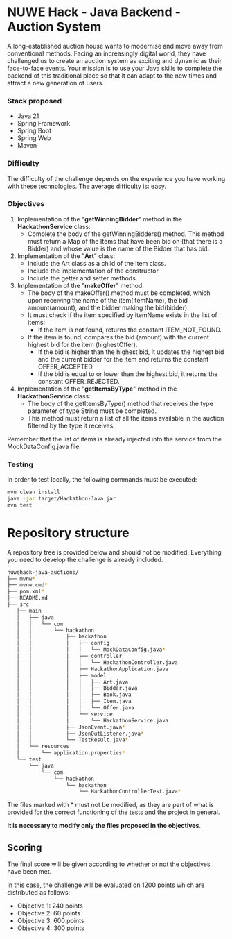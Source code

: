 # NUWE Hack - Java Backend - Auction System

A long-established auction house wants to modernise and move away from conventional methods. Facing an increasingly digital world, they have challenged us to create an auction system as exciting and dynamic as their face-to-face events. Your mission is to use your Java skills to complete the backend of this traditional place so that it can adapt to the new times and attract a new generation of users.

### Stack proposed

- Java 21
- Spring Framework
- Spring Boot
- Spring Web
- Maven

### Difficulty

The difficulty of the challenge depends on the experience you have working with these technologies.
The average difficulty is: easy.

### Objectives

1. Implementation of the "**getWinningBidder**" method in the **HackathonService** class:
    - Complete the body of the getWinningBidders() method. This method must return a Map of the Items that have been bid on (that there is a Bidder) and whose value is the name of the Bidder that has bid.
2. Implementation of the "**Art**" class:
    - Include the Art class as a child of the Item class.
    - Include the implementation of the constructor.
    - Include the getter and setter methods.
3. Implementation of the "**makeOffer**" method:
    - The body of the makeOffer() method must be completed, which upon receiving the name of the item(itemName), the bid amount(amount), and the bidder making the bid(bidder).
    - It must check if the item specified by itemName exists in the list of items:
        - If the item is not found, returns the constant ITEM_NOT_FOUND.
    - If the item is found, compares the bid (amount) with the current highest bid for the item (highestOffer).
        - If the bid is higher than the highest bid, it updates the highest bid and the current bidder for the item and returns the constant OFFER_ACCEPTED.
        - If the bid is equal to or lower than the highest bid, it returns the constant OFFER_REJECTED.  
4. Implementation of the "**getItemsByType**" method in the **HackathonService** class:
    - The body of the getItemsByType() method that receives the type parameter of type String must be completed.
    - This method must return a list of all the items available in the auction filtered by the type it receives.

Remember that the list of items is already injected into the service from the MockDataConfig.java file.

### Testing

In order to test locally, the following commands must be executed:
```bash
mvn clean install
java -jar target/Hackathon-Java.jar
mvn test
```

# Repository structure

A repository tree is provided below and should not be modified. Everything you need to develop the challenge is already included.
```bash
nuwehack-java-auctions/
├── mvnw*
├── mvnw.cmd*
├── pom.xml*
├── README.md
├── src
   ├── main
   │   ├── java
   │   │   └── com
   │   │       └── hackathon
   │   │           ├── hackathon
   │   │           │   ├── config
   │   │           │   │   └── MockDataConfig.java*
   │   │           │   ├── controller
   │   │           │   │   └── HackathonController.java
   │   │           │   ├── HackathonApplication.java
   │   │           │   ├── model
   │   │           │   │   ├── Art.java
   │   │           │   │   ├── Bidder.java
   │   │           │   │   ├── Book.java
   │   │           │   │   ├── Item.java
   │   │           │   │   └── Offer.java
   │   │           │   └── service
   │   │           │       └── HackathonService.java
   │   │           ├── JsonEvent.java*
   │   │           ├── JsonOutListener.java*
   │   │           └── TestResult.java*
   │   └── resources
   │       └── application.properties*
   └── test
       └── java
           └── com
               └── hackathon
                   └── hackathon
                       └── HackathonControllerTest.java*
```
The files marked with * must not be modified, as they are part of what is provided for the correct functioning of the tests and the project in general.

**It is necessary to modify only the files proposed in the objectives**.

## Scoring
The final score will be given according to whether or not the objectives have been met.

In this case, the challenge will be evaluated on 1200 points which are distributed as follows:

- Objective 1: 240 points
- Objective 2: 60 points
- Objective 3: 600 points
- Objective 4: 300 points


